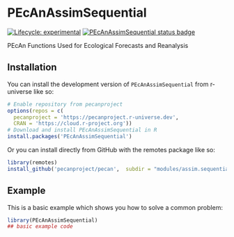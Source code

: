 
# PEcAnAssimSequential

<!-- badges: start -->

[![Lifecycle: experimental](https://img.shields.io/badge/lifecycle-experimental-orange.svg)](https://lifecycle.r-lib.org/articles/stages.html#experimental)
[![PEcAnAssimSequential status badge](https://pecanproject.r-universe.dev/badges/PEcAnAssimSequential)](https://pecanproject.r-universe.dev/PEcAnAssimSequential)

<!-- badges: end -->

PEcAn Functions Used for Ecological Forecasts and Reanalysis

## Installation

You can install the development version of `PEcAnAssimSequential` from r-universe like so:

``` r
# Enable repository from pecanproject
options(repos = c(
  pecanproject = 'https://pecanproject.r-universe.dev',
  CRAN = 'https://cloud.r-project.org'))
# Download and install PEcAnAssimSequential in R
install.packages('PEcAnAssimSequential')
```

Or you can install directly from GitHub with the remotes package like so:

``` r
library(remotes)
install_github('pecanproject/pecan',  subdir = "modules/assim.sequential")
```

## Example

This is a basic example which shows you how to solve a common problem:

``` r
library(PEcAnAssimSequential)
## basic example code
```

